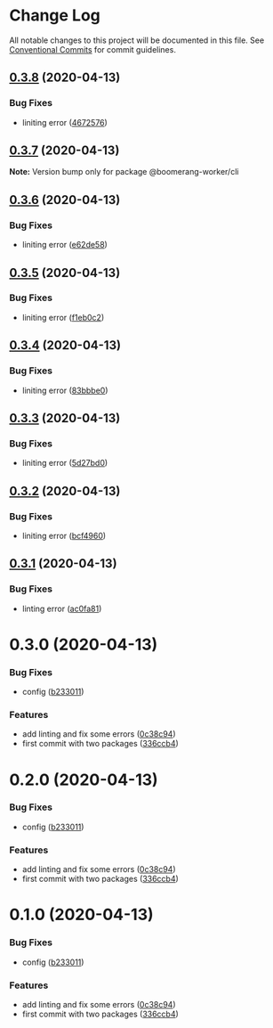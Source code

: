 # Change Log

All notable changes to this project will be documented in this file.
See [Conventional Commits](https://conventionalcommits.org) for commit guidelines.

## [0.3.8](https://github.ibm.com/Boomerang/boomerang.worker.base/compare/@boomerang-worker/cli@0.3.7...@boomerang-worker/cli@0.3.8) (2020-04-13)

### Bug Fixes

- liniting error ([4672576](https://github.ibm.com/Boomerang/boomerang.worker.base/commit/4672576dd893f10776837bc019ac1a35ff65e0a0))

## [0.3.7](https://github.ibm.com/Boomerang/boomerang.worker.base/compare/@boomerang-worker/cli@0.3.6...@boomerang-worker/cli@0.3.7) (2020-04-13)

**Note:** Version bump only for package @boomerang-worker/cli

## [0.3.6](https://github.ibm.com/Boomerang/boomerang.worker.base/compare/@boomerang-worker/cli@0.3.5...@boomerang-worker/cli@0.3.6) (2020-04-13)

### Bug Fixes

- liniting error ([e62de58](https://github.ibm.com/Boomerang/boomerang.worker.base/commit/e62de583638ec0852c32fdb9702f4a3353473863))

## [0.3.5](https://github.ibm.com/Boomerang/boomerang.worker.base/compare/@boomerang-worker/cli@0.3.4...@boomerang-worker/cli@0.3.5) (2020-04-13)

### Bug Fixes

- liniting error ([f1eb0c2](https://github.ibm.com/Boomerang/boomerang.worker.base/commit/f1eb0c2f88c6e6228950807230fa8c06d89a7e4d))

## [0.3.4](https://github.ibm.com/Boomerang/boomerang.worker.base/compare/@boomerang-worker/cli@0.3.3...@boomerang-worker/cli@0.3.4) (2020-04-13)

### Bug Fixes

- liniting error ([83bbbe0](https://github.ibm.com/Boomerang/boomerang.worker.base/commit/83bbbe0ad58ee32f335855d8241e5f30170cc468))

## [0.3.3](https://github.ibm.com/Boomerang/boomerang.worker.base/compare/@boomerang-worker/cli@0.3.2...@boomerang-worker/cli@0.3.3) (2020-04-13)

### Bug Fixes

- liniting error ([5d27bd0](https://github.ibm.com/Boomerang/boomerang.worker.base/commit/5d27bd0d8f7e9551f7ba6343f0a6d973d5644d5b))

## [0.3.2](https://github.ibm.com/Boomerang/boomerang.worker.base/compare/@boomerang-worker/cli@0.3.1...@boomerang-worker/cli@0.3.2) (2020-04-13)

### Bug Fixes

- liniting error ([bcf4960](https://github.ibm.com/Boomerang/boomerang.worker.base/commit/bcf49607fe896cd585e92050232083be22316f2e))

## [0.3.1](https://github.ibm.com/Boomerang/boomerang.worker.base/compare/@boomerang-worker/cli@0.3.0...@boomerang-worker/cli@0.3.1) (2020-04-13)

### Bug Fixes

- linting error ([ac0fa81](https://github.ibm.com/Boomerang/boomerang.worker.base/commit/ac0fa811444ccc5422aa5ef05df2c2b41efc004a))

# 0.3.0 (2020-04-13)

### Bug Fixes

- config ([b233011](https://github.ibm.com/Boomerang/boomerang.worker.base/commit/b23301103c7a065fc20461fe6d6208f6399cba07))

### Features

- add linting and fix some errors ([0c38c94](https://github.ibm.com/Boomerang/boomerang.worker.base/commit/0c38c9416702638389ea28ed114383e34ba7dc32))
- first commit with two packages ([336ccb4](https://github.ibm.com/Boomerang/boomerang.worker.base/commit/336ccb4d3649a36e07ff2caeffdd8b8d2385132b))

# 0.2.0 (2020-04-13)

### Bug Fixes

- config ([b233011](https://github.ibm.com/Boomerang/boomerang.worker.base/commit/b23301103c7a065fc20461fe6d6208f6399cba07))

### Features

- add linting and fix some errors ([0c38c94](https://github.ibm.com/Boomerang/boomerang.worker.base/commit/0c38c9416702638389ea28ed114383e34ba7dc32))
- first commit with two packages ([336ccb4](https://github.ibm.com/Boomerang/boomerang.worker.base/commit/336ccb4d3649a36e07ff2caeffdd8b8d2385132b))

# 0.1.0 (2020-04-13)

### Bug Fixes

- config ([b233011](https://github.ibm.com/Boomerang/boomerang.worker.base/commit/b23301103c7a065fc20461fe6d6208f6399cba07))

### Features

- add linting and fix some errors ([0c38c94](https://github.ibm.com/Boomerang/boomerang.worker.base/commit/0c38c9416702638389ea28ed114383e34ba7dc32))
- first commit with two packages ([336ccb4](https://github.ibm.com/Boomerang/boomerang.worker.base/commit/336ccb4d3649a36e07ff2caeffdd8b8d2385132b))
